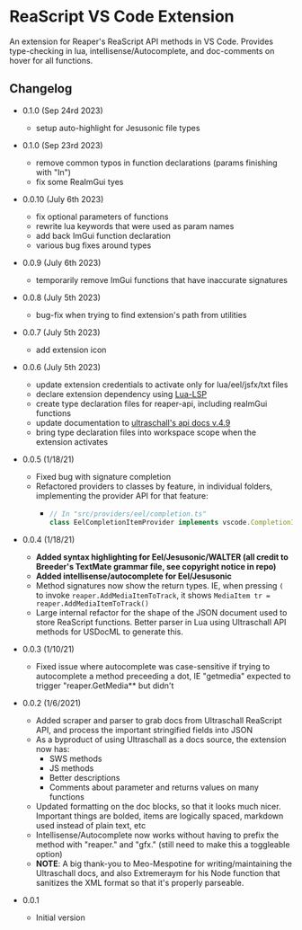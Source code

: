 # ReaScript VS Code Extension

An extension for Reaper's ReaScript API methods in VS Code.
Provides type-checking in lua, intellisense/Autocomplete, and doc-comments on hover for all functions.

## Changelog
- 0.1.0 (Sep 24rd 2023)
  - setup auto-highlight for Jesusonic file types
- 0.1.0 (Sep 23rd 2023)
  - remove common typos in function declarations (params finishing with "In")
  - fix some ReaImGui tyes
- 0.0.10 (July 6th 2023)
  - fix optional parameters of functions
  - rewrite lua keywords that were used as param names 
  - add back ImGui function declaration 
  - various bug fixes around types

- 0.0.9 (July 6th 2023)
  - temporarily remove ImGui functions that have inaccurate signatures

- 0.0.8 (July 5th 2023)
  - bug-fix when trying to find extension's path from utilities

- 0.0.7 (July 5th 2023)
  - add extension icon

- 0.0.6 (July 5th 2023)
  - update extension credentials to activate only for lua/eel/jsfx/txt files
  - declare extension dependency using [Lua-LSP](https://github.com/LuaLS/lua-language-server) 
  - create type declaration files for reaper-api, including reaImGui functions
  - update documentation to [ultraschall's api docs v.4.9](https://github.com/Ultraschall/ultraschall-lua-api-for-reaper/releases/tag/4.9)
  - bring type declaration files into workspace scope when the extension activates
- 0.0.5 (1/18/21)
  - Fixed bug with signature completion
  - Refactored providers to classes by feature, in individual folders, implementing the provider API for that feature:
    - ```ts
      // In "src/providers/eel/completion.ts"
      class EelCompletionItemProvider implements vscode.CompletionItemProvider {}
      ```

- 0.0.4 (1/18/21)

  - **Added syntax highlighting for Eel/Jesusonic/WALTER (all credit to Breeder's TextMate grammar file, see copyright notice in repo)**
  - **Added intellisense/autocomplete for Eel/Jesusonic**
  - Method signatures now show the return types. IE, when pressing `(` to invoke `reaper.AddMediaItemToTrack`, it shows `MediaItem tr = reaper.AddMediaItemToTrack()`
  - Large internal refactor for the shape of the JSON document used to store ReaScript functions. Better parser in Lua using Ultraschall API methods for USDocML to generate this.

- 0.0.3 (1/10/21)

  - Fixed issue where autocomplete was case-sensitive if trying to autocomplete a method preceeding a dot, IE "getmedia" expected to trigger "reaper.GetMedia\*\* but didn't

- 0.0.2 (1/6/2021)

  - Added scraper and parser to grab docs from Ultraschall ReaScript API, and process the important stringified fields into JSON
  - As a byproduct of using Ultraschall as a docs source, the extension now has:
    - SWS methods
    - JS methods
    - Better descriptions
    - Comments about parameter and returns values on many functions
  - Updated formatting on the doc blocks, so that it looks much nicer. Important things are bolded, items are logically spaced, markdown used instead of plain text, etc
  - Intellisense/Autocomplete now works without having to prefix the method with "reaper." and "gfx." (still need to make this a toggleable option)
  - **NOTE**: A big thank-you to Meo-Mespotine for writing/maintaining the Ultraschall docs, and also Extremeraym for his Node function that sanitizes the XML format so that it's properly parseable.

- 0.0.1
  - Initial version

